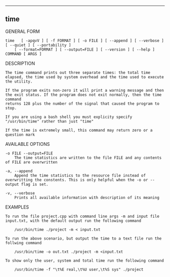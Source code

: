--------

time
--------
	
GENERAL FORM
		
	time   [ -apqvV ] [ -f FORMAT ] [ -o FILE ] [ --append ] [ --verbose ] [ --quiet ] [ --portability ]
        [ --format=FORMAT ] [ --output=FILE ] [ --version ] [ --help ] COMMAND [ ARGS ]

DESCRIPTION

	The time command prints out three separate times: the total time elapsed, the time used by system overhead and the time used to execute the utility.

	If the program exits non-zero it will print a warning message and then the exit status.	If the program does not exit normally, then the time command 
	returns 128 plus the number of the signal that caused the program to stop.

	If you are using a bash shell you must explicity specify "/usr/bin/time" rather than just "time"

	If the time is extremely small, this command may return zero or a question mark

AVAILABLE OPTIONS

	-o FILE --output=FILE
		The time statistics are written to the file FILE and any contents of FILE are overwritten

	-a, --append		 
		Append the time statistics to the resource file instead of overwritting the constents. This is only helpful when the -o or --output flag is set.
	
	-v, --verbose
		Prints all available information with description of its meaning

EXAMPLES

	To run the file project.cpp with command line args -m and input file input.txt, with the default output run the following command

		/usr/bin/time ./project -m < input.txt

	To run the above scenario, but output the time to a text file run the follwing command

		/usr/bin/time -o out.txt ./project -m <input.txt

	To show only the user, system and total time run the following command

		/usr/bin/time -f "\t%E real,\t%U user,\t%S sys" ./project

